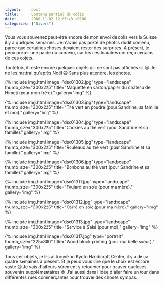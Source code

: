 ```yaml
---
layout:     post
title:      Contenu partiel du colis
date:       2008-11-02 12:05:48 +0100
categories: ["Divers"]
---
```


Vous vous souvenez peut-être encore de mon envoi de colis vers la Suisse il y a quelques semaines. Je n'avais pas
posté de photos dudit contenu, parce que certaines choses devaient rester des surprises. A présent, je peux poster
une partie du contenu, car les destinataires ont reçu certains de ces objets.

<!--more-->

Toutefois, il reste encore quelques objets qui ne sont pas affichés ici :laughing: Je ne les mettrai qu'après Noël
:laughing: Sans plus attendre, les photos.

<!-- /assets/images/posts/2008-11-02-contenu_partier_du_colis/dsc01302.jpg -->
{% include img.html
    image="dsc01302.jpg"
    type="landscape"
    thumb_size="300x225"
    title="Maquette en carton/papier du château de Himeji (pour mon frère)."
    gallery="img"
%}

<!-- /assets/images/posts/2008-11-02-contenu_partier_du_colis/dsc01303.jpg -->
{% include img.html
    image="dsc01303.jpg"
    type="landscape"
    thumb_size="300x225"
    title="Thé vert en poudre (pour Sandrine, sa famille et moi)."
    gallery="img"
%}

<!-- /assets/images/posts/2008-11-02-contenu_partier_du_colis/dsc01304.jpg -->
{% include img.html
    image="dsc01304.jpg"
    type="landscape"
    thumb_size="300x225"
    title="Cookies au thé vert (pour Sandrine et sa famille)."
    gallery="img"
%}

<!-- /assets/images/posts/2008-11-02-contenu_partier_du_colis/dsc01305.jpg -->
{% include img.html
    image="dsc01305.jpg"
    type="landscape"
    thumb_size="300x225"
    title="Rouleaux au thé vert (pour Sandrine et sa famille)."
    gallery="img"
%}

<!-- /assets/images/posts/2008-11-02-contenu_partier_du_colis/dsc01306.jpg -->
{% include img.html
    image="dsc01306.jpg"
    type="landscape"
    thumb_size="300x225"
    title="Bonbons au thé vert (pour Sandrine et sa famille)."
    gallery="img"
%}

<!-- /assets/images/posts/2008-11-02-contenu_partier_du_colis/dsc01311.jpg -->
{% include img.html
    image="dsc01311.jpg"
    type="landscape"
    thumb_size="300x225"
    title="Foulard en soie (pour ma mère)."
    gallery="img"
%}

<!-- /assets/images/posts/2008-11-02-contenu_partier_du_colis/dsc01312.jpg -->
{% include img.html
    image="dsc01312.jpg"
    type="landscape"
    thumb_size="300x225"
    title="Carré en soie (pour ma mère)."
    gallery="img"
%}

<!-- /assets/images/posts/2008-11-02-contenu_partier_du_colis/dsc01313.jpg -->
{% include img.html
    image="dsc01313.jpg"
    type="landscape"
    thumb_size="300x225"
    title="Service à Saké (pour moi)."
    gallery="img"
%}

<!-- /assets/images/posts/2008-11-02-contenu_partier_du_colis/dsc01317.jpg -->
{% include img.html
    image="dsc01317.jpg"
    type="portrait"
    thumb_size="225x300"
    title="Wood block printing (pour ma belle soeur)."
    gallery="img"
%}

Tous ces objets, je les ai trouvé au Kyoto Handicraft Center, il y a de ça quatre semaines à présent. Et je peux
vous dire que le choix est encore vaste :laughing: Je vais d'ailleurs sûrement y retourner pour trouver quelques
souvenirs supplémentaires :laughing: J'ai aussi dans l'idée d'aller faire un tour dans différentes rues
commerçantes pour trouver des choses sympas.